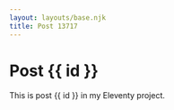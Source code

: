 ```yaml
---
layout: layouts/base.njk
title: Post 13717
---
```


# Post {{ id }}

This is post {{ id }} in my Eleventy project.
